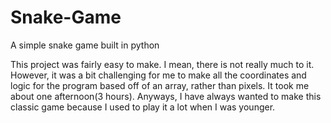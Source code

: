 # Snake-Game
A simple snake game built in python

This project was fairly easy to make. I mean, there is not really much to it. However, it was a bit challenging for me to make all the coordinates and logic for the program based off of an array, rather than pixels. It took me about one afternoon(3 hours). Anyways, I have always wanted to make this classic game because I used to play it a lot when I was younger.
